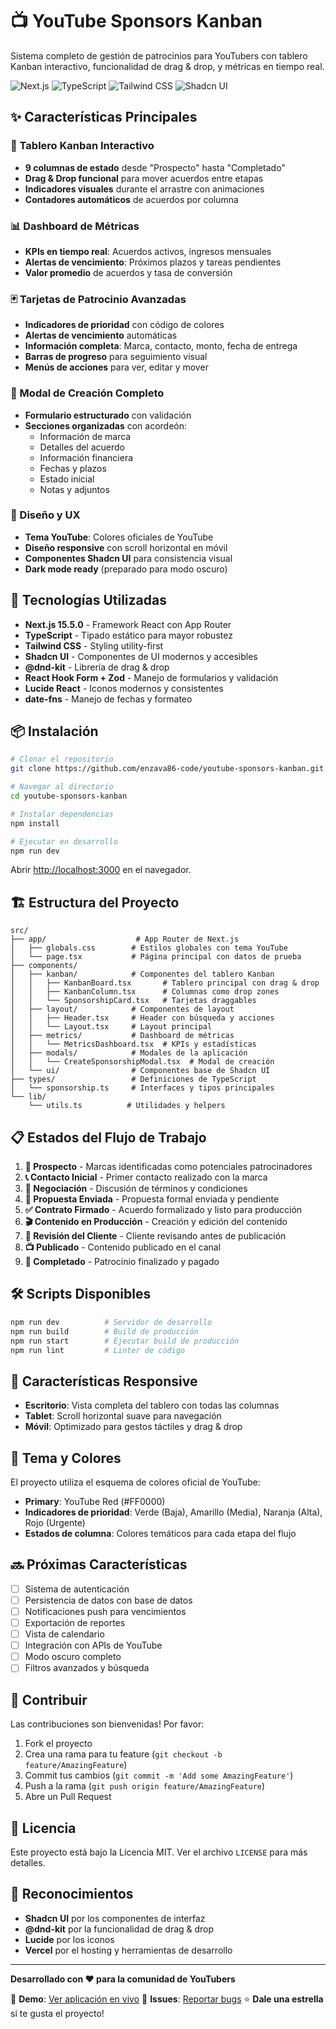 # 📺 YouTube Sponsors Kanban

Sistema completo de gestión de patrocinios para YouTubers con tablero Kanban interactivo, funcionalidad de drag & drop, y métricas en tiempo real.

![Next.js](https://img.shields.io/badge/Next.js-15.5.0-000000?style=for-the-badge&logo=nextdotjs)
![TypeScript](https://img.shields.io/badge/TypeScript-5.0-3178C6?style=for-the-badge&logo=typescript)
![Tailwind CSS](https://img.shields.io/badge/Tailwind_CSS-3.4-38B2AC?style=for-the-badge&logo=tailwind-css)
![Shadcn UI](https://img.shields.io/badge/Shadcn_UI-Latest-000000?style=for-the-badge)

## ✨ Características Principales

### 🎯 Tablero Kanban Interactivo
- **9 columnas de estado** desde "Prospecto" hasta "Completado"
- **Drag & Drop funcional** para mover acuerdos entre etapas
- **Indicadores visuales** durante el arrastre con animaciones
- **Contadores automáticos** de acuerdos por columna

### 📊 Dashboard de Métricas
- **KPIs en tiempo real**: Acuerdos activos, ingresos mensuales
- **Alertas de vencimiento**: Próximos plazos y tareas pendientes
- **Valor promedio** de acuerdos y tasa de conversión

### 🃏 Tarjetas de Patrocinio Avanzadas
- **Indicadores de prioridad** con código de colores
- **Alertas de vencimiento** automáticas
- **Información completa**: Marca, contacto, monto, fecha de entrega
- **Barras de progreso** para seguimiento visual
- **Menús de acciones** para ver, editar y mover

### 📝 Modal de Creación Completo
- **Formulario estructurado** con validación
- **Secciones organizadas** con acordeón:
  - Información de marca
  - Detalles del acuerdo
  - Información financiera
  - Fechas y plazos
  - Estado inicial
  - Notas y adjuntos

### 🎨 Diseño y UX
- **Tema YouTube**: Colores oficiales de YouTube
- **Diseño responsive** con scroll horizontal en móvil
- **Componentes Shadcn UI** para consistencia visual
- **Dark mode ready** (preparado para modo oscuro)

## 🚀 Tecnologías Utilizadas

- **Next.js 15.5.0** - Framework React con App Router
- **TypeScript** - Tipado estático para mayor robustez
- **Tailwind CSS** - Styling utility-first
- **Shadcn UI** - Componentes de UI modernos y accesibles
- **@dnd-kit** - Librería de drag & drop
- **React Hook Form + Zod** - Manejo de formularios y validación
- **Lucide React** - Iconos modernos y consistentes
- **date-fns** - Manejo de fechas y formateo

## 📦 Instalación

```bash
# Clonar el repositorio
git clone https://github.com/enzava86-code/youtube-sponsors-kanban.git

# Navegar al directorio
cd youtube-sponsors-kanban

# Instalar dependencias
npm install

# Ejecutar en desarrollo
npm run dev
```

Abrir [http://localhost:3000](http://localhost:3000) en el navegador.

## 🏗️ Estructura del Proyecto

```
src/
├── app/                    # App Router de Next.js
│   ├── globals.css        # Estilos globales con tema YouTube
│   └── page.tsx           # Página principal con datos de prueba
├── components/
│   ├── kanban/            # Componentes del tablero Kanban
│   │   ├── KanbanBoard.tsx       # Tablero principal con drag & drop
│   │   ├── KanbanColumn.tsx      # Columnas como drop zones
│   │   └── SponsorshipCard.tsx   # Tarjetas draggables
│   ├── layout/            # Componentes de layout
│   │   ├── Header.tsx     # Header con búsqueda y acciones
│   │   └── Layout.tsx     # Layout principal
│   ├── metrics/           # Dashboard de métricas
│   │   └── MetricsDashboard.tsx  # KPIs y estadísticas
│   ├── modals/            # Modales de la aplicación
│   │   └── CreateSponsorshipModal.tsx  # Modal de creación
│   └── ui/                # Componentes base de Shadcn UI
├── types/                 # Definiciones de TypeScript
│   └── sponsorship.ts     # Interfaces y tipos principales
└── lib/
    └── utils.ts          # Utilidades y helpers
```

## 📋 Estados del Flujo de Trabajo

1. **🎯 Prospecto** - Marcas identificadas como potenciales patrocinadores
2. **📞 Contacto Inicial** - Primer contacto realizado con la marca
3. **🤝 Negociación** - Discusión de términos y condiciones
4. **📄 Propuesta Enviada** - Propuesta formal enviada y pendiente
5. **✅ Contrato Firmado** - Acuerdo formalizado y listo para producción
6. **🎬 Contenido en Producción** - Creación y edición del contenido
7. **👀 Revisión del Cliente** - Cliente revisando antes de publicación
8. **📺 Publicado** - Contenido publicado en el canal
9. **🎉 Completado** - Patrocinio finalizado y pagado

## 🛠️ Scripts Disponibles

```bash
npm run dev          # Servidor de desarrollo
npm run build        # Build de producción
npm run start        # Ejecutar build de producción
npm run lint         # Linter de código
```

## 📱 Características Responsive

- **Escritorio**: Vista completa del tablero con todas las columnas
- **Tablet**: Scroll horizontal suave para navegación
- **Móvil**: Optimizado para gestos táctiles y drag & drop

## 🎨 Tema y Colores

El proyecto utiliza el esquema de colores oficial de YouTube:

- **Primary**: YouTube Red (#FF0000)
- **Indicadores de prioridad**: Verde (Baja), Amarillo (Media), Naranja (Alta), Rojo (Urgente)
- **Estados de columna**: Colores temáticos para cada etapa del flujo

## 🔜 Próximas Características

- [ ] Sistema de autenticación
- [ ] Persistencia de datos con base de datos
- [ ] Notificaciones push para vencimientos
- [ ] Exportación de reportes
- [ ] Vista de calendario
- [ ] Integración con APIs de YouTube
- [ ] Modo oscuro completo
- [ ] Filtros avanzados y búsqueda

## 🤝 Contribuir

Las contribuciones son bienvenidas! Por favor:

1. Fork el proyecto
2. Crea una rama para tu feature (`git checkout -b feature/AmazingFeature`)
3. Commit tus cambios (`git commit -m 'Add some AmazingFeature'`)
4. Push a la rama (`git push origin feature/AmazingFeature`)
5. Abre un Pull Request

## 📄 Licencia

Este proyecto está bajo la Licencia MIT. Ver el archivo `LICENSE` para más detalles.

## 🙏 Reconocimientos

- **Shadcn UI** por los componentes de interfaz
- **@dnd-kit** por la funcionalidad de drag & drop
- **Lucide** por los iconos
- **Vercel** por el hosting y herramientas de desarrollo

---

**Desarrollado con ❤️ para la comunidad de YouTubers**

🔗 **Demo**: [Ver aplicación en vivo](http://localhost:3000)
🐛 **Issues**: [Reportar bugs](https://github.com/enzava86-code/youtube-sponsors-kanban/issues)
⭐ **Dale una estrella** si te gusta el proyecto!